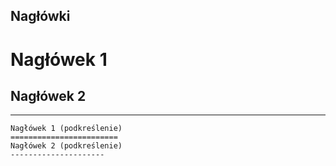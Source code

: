 ## Nagłówki


Nagłówek 1
========================
Nagłówek 2
---------------------

---
```
Nagłówek 1 (podkreślenie)
========================
Nagłówek 2 (podkreślenie)
---------------------
```